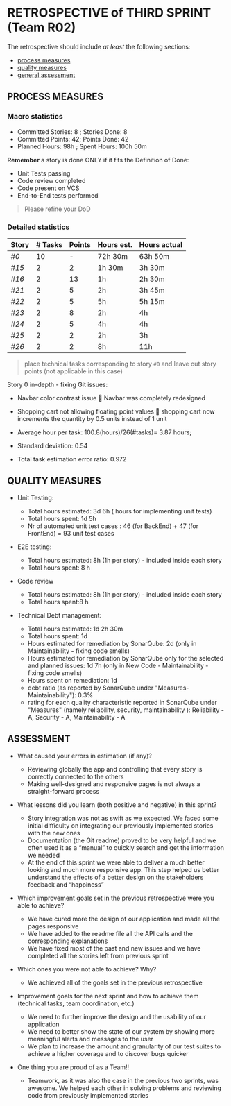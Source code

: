 # RETROSPECTIVE of THIRD SPRINT (Team R02)

The retrospective should include _at least_ the following
sections:

- [process measures](#process-measures)
- [quality measures](#quality-measures)
- [general assessment](#assessment)

## PROCESS MEASURES

### Macro statistics

- Committed Stories: 8 ; Stories Done: 8
- Committed Points: 42; Points Done: 42
- Planned Hours: 98h ; Spent Hours: 100h 50m


**Remember** a story is done ONLY if it fits the Definition of Done:

- Unit Tests passing
- Code review completed
- Code present on VCS
- End-to-End tests performed

> Please refine your DoD

### Detailed statistics

| Story | # Tasks | Points | Hours est. | Hours actual     |
| ----- | ------- | ------ | ---------- | ---------------- |
| _#0_  | 10      | -       | 72h 30m     | 63h 50m          |
| _#15_  | 2       | 2      | 1h 30m     |      3h 30m        |
| _#16_  | 2       | 13     | 1h         |      2h 30m         |
| _#21_  | 2       | 5      | 2h         |      3h 45m      |
| _#22_  | 2       | 5      | 5h         |      5h 15m        |
| _#23_  | 2       | 8      | 2h         |      4h        |
| _#24_  | 2       | 5      | 4h         |      4h      |
| _#25_  | 2       | 2      | 2h         |      3h         |
| _#26_  | 2       | 2      | 8h         |      11h      |
> place technical tasks corresponding to story `#0` and leave out story points (not applicable in this case)

Story 0 in-depth - fixing Git issues:
- Navbar color contrast issue  Navbar was completely redesigned
- Shopping cart not allowing floating point values  shopping cart now increments the quantity by 0.5 units instead of 1 unit 


- Average hour per task: 100.8(hours)/26(#tasks)= 3.87 hours; 
- Standard deviation: 0.54
- Total task estimation error ratio: 0.972

## QUALITY MEASURES

- Unit Testing:
  - Total hours estimated: 3d 6h ( hours for implementing unit tests) 
  - Total hours spent: 1d 5h 
  - Nr of automated unit test cases : 46 (for BackEnd) + 47 (for FrontEnd) = 93 unit test cases

- E2E testing:
  - Total hours estimated: 8h (1h per story) - included inside each story
  - Total hours spent: 8 h
- Code review
  - Total hours estimated: 8h (1h per story) - included inside each story
  - Total hours spent:8 h
- Technical Debt management:
  - Total hours estimated: 1d 2h 30m
  - Total hours spent: 1d
  - Hours estimated for remediation by SonarQube: 2d (only in Maintainability - fixing code smells)
  - Hours estimated for remediation by SonarQube only for the selected and planned issues: 1d 7h (only in New Code - Maintainability - fixing code smells)
  - Hours spent on remediation: 1d
  - debt ratio (as reported by SonarQube under "Measures-Maintainability"): 0.3%
  - rating for each quality characteristic reported in SonarQube under "Measures" (namely reliability, security, maintainability ): Reliability - A, Security - A, Maintainability - A

## ASSESSMENT

- What caused your errors in estimation (if any)?
  - Reviewing globally the app and controlling that every story is correctly connected to the others
  - Making well-designed and responsive pages is not always a straight-forward process



- What lessons did you learn (both positive and negative) in this sprint?
  - Story integration was not as swift as we expected. We faced some initial difficulty on integrating our previously implemented stories with the new ones
  - Documentation (the Git readme) proved to be very helpful and we often used it as a “manual” to quickly search and get the information we needed
  - At the end of this sprint we were able to deliver a much better looking and much more responsive app. This step helped us better understand the effects of a better design on the stakeholders feedback and “happiness”



- Which improvement goals set in the previous retrospective were you able to achieve?
  - We have cured more the design of our application and made all the pages responsive
  - We have added to the readme file all the API calls and the corresponding explanations 
  - We have fixed most of the past and new issues and we have completed all the stories left from previous sprint


- Which ones you were not able to achieve? Why?
  - We achieved all of the goals set in the previous retrospective


- Improvement goals for the next sprint and how to achieve them (technical tasks, team coordination, etc.)
  - We need to further improve the design and the usability of our application
  - We need to better show the state of our system by showing more meaningful alerts and messages to the user
  - We plan to increase the amount and granularity of our test suites to achieve a higher coverage and to discover bugs quicker


- One thing you are proud of as a Team!!
  - Teamwork, as it was also the case in the previous two sprints, was awesome. We helped each other in solving problems and reviewing code from previously implemented stories





